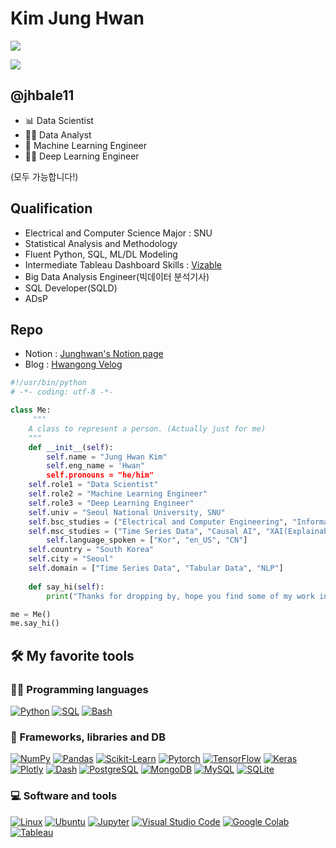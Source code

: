 # Kim Jung Hwan
![](https://github.com/jhbale11/jhbale11/blob/0c10c8854c87dcb6e262ab317c237e9e418213c9/jhbale11.png)

![](https://github.com/jhbale11/jhbale11/blob/f33a447b9d0520941edf58273be711daf9e75966/jhbale12.png)

## @jhbale11
- 📊 Data Scientist
- 🧑‍💼 Data Analyst
- 🧠 Machine Learning Engineer
- 👨‍💻 Deep Learning Engineer

(모두 가능합니다!)

## Qualification
- Electrical and Computer Science Major : SNU
- Statistical Analysis and Methodology
- Fluent Python, SQL, ML/DL Modeling
- Intermediate Tableau Dashboard Skills : [Vizable](https://public.tableau.com/app/profile/vizable/viz/Vizable_16606065357730/HOME)
- Big Data Analysis Engineer(빅데이터 분석기사)
- SQL Developer(SQLD)
- ADsP

## Repo
- Notion : [Junghwan's Notion page](https://jhbale11.notion.site/Hwan-e5f9b9deb2c74c65818d2b956f2be6df)
- Blog : [Hwangong Velog](https://velog.io/@jhbale11)

```python
#!/usr/bin/python
# -*- coding: utf-8 -*-

class Me:
     """
    A class to represent a person. (Actually just for me)
    """
    def __init__(self):
        self.name = "Jung Hwan Kim"
        self.eng_name = 'Hwan"
        self.pronouns = "he/him"
	self.role1 = "Data Scientist"
	self.role2 = "Machine Learning Engineer"
  	self.role3 = "Deep Learning Engineer"
	self.univ = "Seoul National University, SNU"
	self.bsc_studies = ("Electrical and Computer Engineering", "Information Science and Culture")
	self.msc_studies = ("Time Series Data", "Causal AI", "XAI(Explainable AI)")
        self.language_spoken = ["Kor", "en_US", "CN"]
	self.country = "South Korea"
	self.city = "Seoul"
	self.domain = ["Time Series Data", "Tabular Data", "NLP"]
				
    def say_hi(self):
        print("Thanks for dropping by, hope you find some of my work interesting. \n I'll be happy to connect with you on Social Media!")

me = Me()
me.say_hi()
```


## 🛠️ My favorite tools

### 👨‍💻 Programming languages

<p>
    <a href="https://github.com/search?q=user%3Apapaemman+language%3Apython"><img alt="Python" src="https://img.shields.io/badge/Python-3476ab.svg?logo=python&logoColor=ffd542"></a>
    <a href="https://github.com/search?q=user%3Apapaemman+language%3Asql"><img alt="SQL" src="https://custom-icon-badges.herokuapp.com/badge/SQL-025E8C.svg?logo=database&logoColor=white"></a>
    <a href="https://github.com/search?q=user%3Apapaemman+language%3Abash"><img alt="Bash" src="https://img.shields.io/badge/Bash-121011.svg?logo=gnu-bash&logoColor=white"></a>
</p>



### 🧰 Frameworks, libraries and DB

<p>
    <a href="https://numpy.org/"><img alt="NumPy" src="https://img.shields.io/badge/Numpy-4d77cf.svg?logo=numpy&logoColor=white"></a>
    <a href="https://pandas.pydata.org/"><img alt="Pandas" src="https://img.shields.io/badge/Pandas-150458.svg?logo=pandas&logoColor=white"></a>
    <a href="https://scikit-learn.org/stable/index.html"><img alt="Scikit-Learn" src="https://img.shields.io/badge/scikitlearn-3499cd.svg?logo=scikit-learn&logoColor=fa9b3b"></a>
    <a href="https://pytorch.org/"><img alt="Pytorch" src="https://img.shields.io/badge/Pytorch-EE4C2C.svg?logo=Pytorch&logoColor=white"></a>
    <a href="https://www.tensorflow.org/"><img alt="TensorFlow" src="https://img.shields.io/badge/TensorFlow-FF6F00.svg?logo=TensorFlow&logoColor=white"></a>
    <a href="https://keras.io/"><img alt="Keras" src="https://img.shields.io/badge/Keras-D00000.svg?logo=Keras&logoColor=white"></a>
    <a href="https://plotly.com/"><img alt="Plotly" src="https://img.shields.io/badge/Plotly-3c4c74.svg?logo=plotly&logoColor=white"></a>
    <a href="https://plotly.com/dash/"><img alt="Dash" src="https://img.shields.io/badge/Dash-9ca4bc.svg?logo=dash&logoColor=white"></a>
    <a href="https://www.postgresql.org/"><img alt="PostgreSQL" src ="https://img.shields.io/badge/PostgreSQL-316192.svg?logo=postgresql&logoColor=white"></a>
    <a href="https://www.mongodb.com/"><img alt="MongoDB" src ="https://img.shields.io/badge/MongoDB-4ea94b.svg?logo=mongodb&logoColor=white"></a>
    <a href="https://www.mysql.com/"><img alt="MySQL" src="https://img.shields.io/badge/MySQL-00f.svg?logo=mysql&logoColor=white"></a>
    <a href="https://www.sqlite.org/index.html"><img alt="SQLite" src ="https://img.shields.io/badge/SQLite-07405e.svg?logo=sqlite&logoColor=white"></a>
</p>


### 💻 Software and tools

<p>
   <a href="https://www.linux.org/"><img alt="Linux" src="https://img.shields.io/badge/Linux-black.svg?logo=linux&logoColor=white"></a>
   <a href="https://ubuntu.com/"><img alt="Ubuntu" src="https://img.shields.io/badge/Ubuntu-dd4814.svg?logo=ubuntu&logoColor=white"></a>
   <a href="https://jupyter.org/"><img alt="Jupyter" src="https://img.shields.io/badge/Jupyter-F37626.svg?logo=Jupyter&logoColor=white"></a>
    <a href="https://code.visualstudio.com/"><img alt="Visual Studio Code" src="https://img.shields.io/badge/Visual%20Studio%20Code-4db3f3.svg?logo=visual-studio-code&logoColor=white"></a>
    <a href="https://colab.research.google.com/?utm_source=scs-index"><img alt="Google Colab" src="https://img.shields.io/badge/Google%20Colab-black.svg?logo=google%20colab&logoColor=ffd936"></a>
    <a href="https://www.tableau.com/"><img alt="Tableau" src="https://img.shields.io/badge/Tableau-E97627.svg?logo=Tableau&logoColor=white"></a>
</p>



<!---
jhbale11/Introduce_Myself is a ✨ special ✨ repository because its `README.md` (this file) appears on your GitHub profile.
You can click the Preview link to take a look at your changes.
--->
